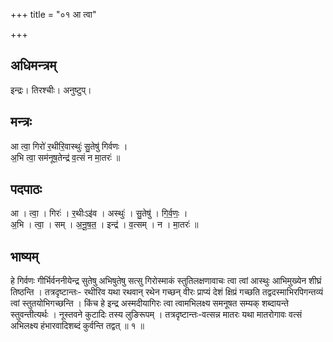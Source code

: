 +++
title = "०१ आ त्वा"

+++
## अधिमन्त्रम्
इन्द्रः। तिरश्चीः। अनुष्टुप्।

## मन्त्रः
आ त्वा॒ गिरो॑ र॒थीरि॒वास्थुः॑ सु॒तेषु॑ गिर्वणः ।  
अ॒भि त्वा॒ सम॑नूष॒तेन्द्र॑ व॒त्सं न मा॒तरः॑ ॥

## पदपाठः
आ । त्वा॒ । गिरः॑ । र॒थीःऽइ॑व । अस्थुः॑ । सु॒तेषु॑ । गि॒र्व॒णः॒ ।  
अ॒भि । त्वा॒ । सम् । अ॒नू॒ष॒त॒ । इन्द्र॑ । व॒त्सम् । न । मा॒तरः॑ ॥

## भाष्यम्
हे गिर्वणः गीर्भिर्वननीयेन्द्र सुतेषु अभिषुतेषु सत्सु गिरोस्माकं स्तुतिलक्षणावाचः त्वा त्वां आस्थुः आभिमुख्येन शीघ्रं तिष्ठन्ति । तत्रदृष्टान्तः- रथीरिव यथा रथवान् रथेन गच्छन् वीरः प्राप्यं देशं क्षिप्रं गच्छति तद्वदस्माभिरपिगन्तव्यं त्वां स्तुतयोभिगच्छन्ति । किंच हे इन्द्र अस्मदीयागिरः त्वा त्वामभिलक्ष्य समनूषत सम्यक् शब्दायन्ते स्तुवन्तीत्यर्थः । नूस्तवने कुटादिः तस्य लुङिरूपम् । तत्रदृष्टान्तः-वत्सन्न मातरः यथा मातरोगावः वत्सं अभिलक्ष्य हंभारवादिशब्दं कुर्वन्ति तद्वत् ॥ १ ॥